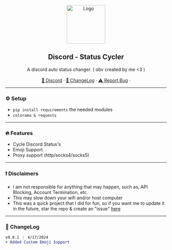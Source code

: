 <div id="top"></div>
<br/>
<div align="center">
  <a href="https://github.com/bvfk/Discord-Status-Changer">
    <img src="https://cdn.discordapp.com/attachments/1226401326624280648/1230297980075249686/download.png?ex=6632cf48&is=66205a48&hm=37229ff6ce9f07961fd7f90d73ed1f3721aae988a927d6c839591b3ecc63b76a&" alt="Logo" width="120" height="120">
  </a>
  
  <h2 align="center">Discord - Status Cycler</h3>

  <p align="center">
    A discord auto status changer. ( obv created by me <3 )
    <br />
    <br />
    <a href="https://discord.gg/velotools">🌌 Discord</a>
    ·
    <a href="https://discord.gg/velotools">📜 ChangeLog</a>
    ·
    <a href="https://discord.gg/velotools">⚠️ Report Bug</a>
    ·

  </p>
</div>

---------------------------------------

### ⚙️ Setup
+ `pip install requirements` the needed modules
+ `colorama & requests`


---------------------------------------

### 🔥 Features
* Cycle Discord Status's
* Emoji Support
* Proxy support (http/socks4/socks5)

---------------------------------------
### ❗ Disclaimers
- I am not responsible for anything that may happen, such as, API Blocking, Account Termination, etc.
- This may slow down your wifi and/or host computer
- This was a quick project that I did for fun, so if you want me to update it in the future, star the repo & create an "issue" [here](https://discord.gg/velotools)

---------------------------------------

### 📜 ChangeLog

```diff
v0.0.1 ⋮ 4/17/2024
+ Added Custom Emoji Support
```
